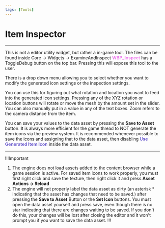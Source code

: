 ```yaml
---
tags: [Tools]
---
```

# Item Inspector

---
This is not a editor utility widget, but rather a in-game tool. The files can be found inside Core -> Widgets -> ExamineAndInspect
<span style="color:violet">**WBP_Inspect**</span> has a ToggleDebug button on the top bar. Pressing this will expose this tool to the user.

There is a drop down menu allowing you to select whether you want to modify the generated icon settings or the inspection settings.

You can use this for figuring out what rotation and location you want to feed into the generated icon settings.
Pressing any of the XYZ rotation or location buttons will rotate or move the mesh by the amount set in the slider. You can also manually put in a value in any of the text boxes. Zoom refers to the camera distance from the item.

You can save your values to the data asset by pressing the **Save to Asset** button.
It is always more efficient for the game thread to NOT generate the item icons via the preview system. It is recommended whenever possible to save the icons and assigning that to the data asset, then disabling <span style="color:slateblue">**Use Generated Item Icon**</span> inside the data asset.

---
!!!Important
1. The engine does not load assets added to the content browser while a game session is active. For saved item icons to work properly, you must first right click and save the texture, then right click it and press **Asset Actions -> Reload**
2. The engine will not properly label the data asset as dirty (an asterisk * indicating that the asset has changes that need to be saved.) after pressing the **Save to Asset** Button or the **Set Icon** buttons. You must open the data asset yourself and press save, even though there is no star indicating that there are changes waiting to be saved. If you don't do this, your changes will be lost after closing the editor and it won't prompt you if you want to save the data asset.
!!!
